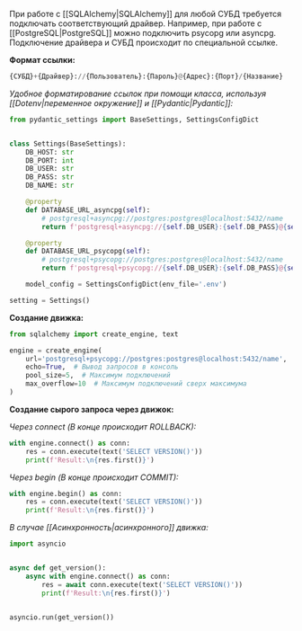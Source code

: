 При работе с [[SQLAlchemy|SQLAlchemy]] для любой СУБД требуется подключать соответствующий драйвер. Например, при работе с [[PostgreSQL|PostgreSQL]] можно подключить psycopg или asyncpg. Подключение драйвера и СУБД происходит по специальной ссылке.

**Формат ссылки:**

```Python
{СУБД}+{Драйвер}://{Пользователь}:{Пароль}@{Адрес}:{Порт}/{Название}
```

*Удобное форматирование ссылок при помощи класса, используя [[Dotenv|переменное окружение]] и [[Pydantic|Pydantic]]:*

```Python
from pydantic_settings import BaseSettings, SettingsConfigDict


class Settings(BaseSettings):
	DB_HOST: str
	DB_PORT: int
	DB_USER: str
	DB_PASS: str
	DB_NAME: str

	@property
	def DATABASE_URL_asyncpg(self):
		# postgresql+asyncpg://postgres:postgres@localhost:5432/name
		return f'postgresql+asyncpg://{self.DB_USER}:{self.DB_PASS}@{self.DB_HOST}:{self.DB+PORT}/{self.DB_NAME}'

	@property
	def DATABASE_URL_psycopg(self):
		# postgresql+psycopg://postgres:postgres@localhost:5432/name
		return f'postgresql+psycopg://{self.DB_USER}:{self.DB_PASS}@{self.DB_HOST}:{self.DB+PORT}/{self.DB_NAME}'

	model_config = SettingsConfigDict(env_file='.env')

setting = Settings()
```

**Создание движка:**

```Python
from sqlalchemy import create_engine, text

engine = create_engine(
	url='postgresql+psycopg://postgres:postgres@localhost:5432/name',
	echo=True,  # Вывод запросов в консоль
	pool_size=5,  # Максимум подключений
	max_overflow=10  # Максимум подключений сверх максимума
)
```

**Создание сырого запроса через движок:**

*Через connect (В конце происходит ROLLBACK):*

```Python
with engine.connect() as conn:
	res = conn.execute(text('SELECT VERSION()'))
	print(f'Result:\n{res.first()}')
```

*Через begin (В конце происходит COMMIT):*

```Python
with engine.begin() as conn:
	res = conn.execute(text('SELECT VERSION()'))
	print(f'Result:\n{res.first()}')
```

*В случае [[Асинхронность|асинхронного]] движка:*

```Python
import asyncio


async def get_version():
	async with engine.connect() as conn:
		res = await conn.execute(text('SELECT VERSION()'))
		print(f'Result:\n{res.first()}') 


asyncio.run(get_version())
```